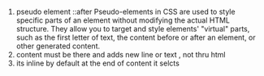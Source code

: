 1. pseudo element ::after
   Pseudo-elements in CSS are used to style specific parts of an element without modifying the actual HTML structure. They allow you to target and style elements' "virtual" parts, such as the first letter of text, the content before or after an element, or other generated content.
2. content must be there and adds new line or text , not thru html
3. its inline by default at the end of content it selcts
